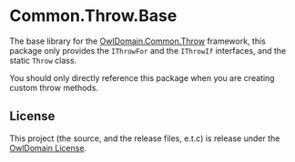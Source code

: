 ﻿Common.Throw.Base
===

The base library for the
[OwlDomain.Common.Throw](https://github.com/Owl-Domain/Common.Throw)
framework, this package only provides the `IThrowFor` and the
`IThrowIf` interfaces, and the static `Throw` class.

You should only directly reference this package when you
are creating custom throw methods.



## License

This project (the source, and the release files, e.t.c) is release under the [OwlDomain License](/license.md).
